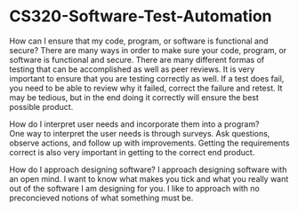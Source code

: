 # CS320-Software-Test-Automation
How can I ensure that my code, program, or software is functional and secure?
  There are many ways in order to make sure your code, program, or software is functional and secure. There are many different formas of testing that can be accomplished as well as peer reviews. It is very important to ensure that you are testing correctly as well. If a test does fail, you need to be able to review why it failed, correct the failure and retest. It may be tedious, but in the end doing it correctly will ensure the best possible product. 

  How do I interpret user needs and incorporate them into a program?  
    One way to interpret the user needs is through surveys. Ask questions, observe actions, and follow up with improvements. Getting the requirements correct is also very important in getting to the correct end product.

  How do I approach designing software?
    I approach designing software with an open mind. I want to know what makes you tick and what you really want out of the software I am designing for you. I like to approach with no preconcieved notions of what something must be.
